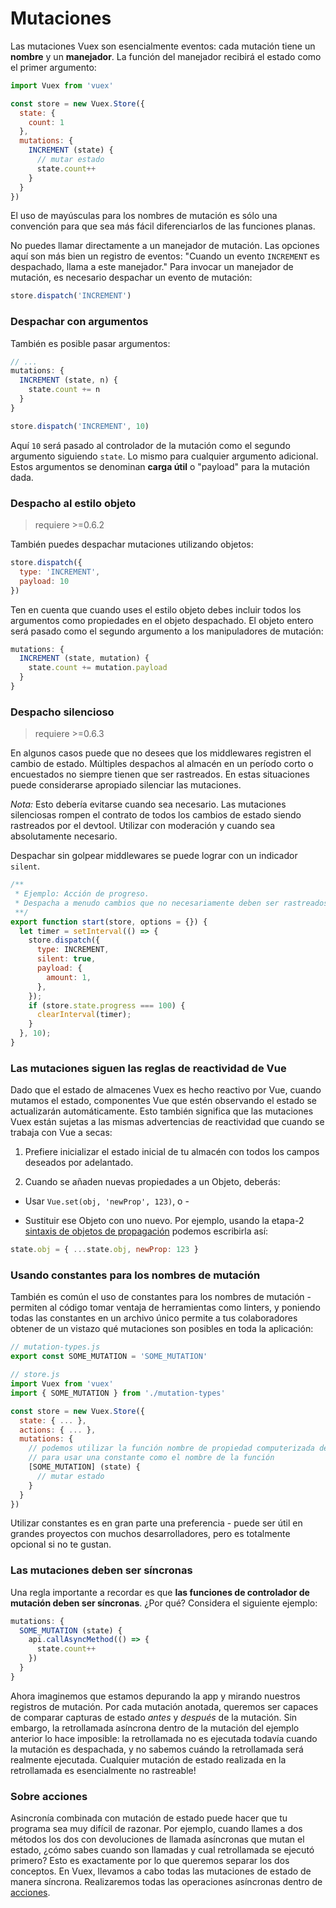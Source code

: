 # Mutaciones

Las mutaciones Vuex son esencialmente eventos: cada mutación tiene un **nombre** y un **manejador**. La función del manejador recibirá el estado como el primer argumento:

``` js
import Vuex from 'vuex'

const store = new Vuex.Store({
  state: {
    count: 1
  },
  mutations: {
    INCREMENT (state) {
      // mutar estado
      state.count++
    }
  }
})
```

El uso de mayúsculas para los nombres de mutación es sólo una convención para que sea más fácil diferenciarlos de las funciones planas.

No puedes llamar directamente a un manejador de mutación. Las opciones aquí son más bien un registro de eventos: "Cuando un evento `INCREMENT` es despachado, llama a este manejador." Para invocar un manejador de mutación, es necesario despachar un evento de mutación:

``` js
store.dispatch('INCREMENT')
```

### Despachar con argumentos

También es posible pasar argumentos:

``` js
// ...
mutations: {
  INCREMENT (state, n) {
    state.count += n
  }
}
```
``` js
store.dispatch('INCREMENT', 10)
```

Aquí `10` será pasado al controlador de la mutación como el segundo argumento siguiendo `state`. Lo mismo para cualquier argumento adicional. Estos argumentos se denominan **carga útil** o "payload" para la mutación dada.

### Despacho al estilo objeto

> requiere >=0.6.2

También puedes despachar mutaciones utilizando objetos:

``` js
store.dispatch({
  type: 'INCREMENT',
  payload: 10
})
```

Ten en cuenta que cuando uses el estilo objeto debes incluir todos los argumentos como propiedades en el objeto despachado. El objeto entero será pasado como el segundo argumento a los manipuladores de mutación:

``` js
mutations: {
  INCREMENT (state, mutation) {
    state.count += mutation.payload
  }
}
```

### Despacho silencioso

> requiere >=0.6.3

En algunos casos puede que no desees que los middlewares registren el cambio de estado. Múltiples despachos al almacén en un período corto o encuestados no siempre tienen que ser rastreados. En estas situaciones puede considerarse apropiado silenciar las mutaciones.

*Nota:* Esto debería evitarse cuando sea necesario. Las mutaciones silenciosas rompen el contrato de todos los cambios de estado siendo rastreados por el devtool. Utilizar con moderación y cuando sea absolutamente necesario.

Despachar sin golpear middlewares se puede lograr con un indicador `silent`.

``` js
/**
 * Ejemplo: Acción de progreso.
 * Despacha a menudo cambios que no necesariamente deben ser rastreados
 **/
export function start(store, options = {}) {
  let timer = setInterval(() => {
    store.dispatch({
      type: INCREMENT,
      silent: true,
      payload: {
        amount: 1,
      },
    });
    if (store.state.progress === 100) {
      clearInterval(timer);
    }
  }, 10);
}
```

### Las mutaciones siguen las reglas de reactividad de Vue

Dado que el estado de almacenes Vuex es hecho reactivo por Vue, cuando mutamos el estado, componentes Vue que estén observando el estado se actualizarán automáticamente. Esto también significa que las mutaciones Vuex están sujetas a las mismas advertencias de reactividad que cuando se trabaja con Vue a secas:

1. Prefiere inicializar el estado inicial de tu almacén con todos los campos deseados por adelantado.

2. Cuando se añaden nuevas propiedades a un Objeto, deberás:

  - Usar `Vue.set(obj, 'newProp', 123)`, o -

  - Sustituir ese Objeto con uno nuevo. Por ejemplo, usando la etapa-2 [sintaxis de objetos de propagación](https://github.com/sebmarkbage/ecmascript-rest-spread) podemos escribirla así:

  ``` js
  state.obj = { ...state.obj, newProp: 123 }
  ```

### Usando constantes para los nombres de mutación

También es común el uso de constantes para los nombres de mutación - permiten al código tomar ventaja de herramientas como linters, y poniendo todas las constantes en un archivo único permite a tus colaboradores obtener de un vistazo qué mutaciones son posibles en toda la aplicación:

``` js
// mutation-types.js
export const SOME_MUTATION = 'SOME_MUTATION'
```

``` js
// store.js
import Vuex from 'vuex'
import { SOME_MUTATION } from './mutation-types'

const store = new Vuex.Store({
  state: { ... },
  actions: { ... },
  mutations: {
    // podemos utilizar la función nombre de propiedad computerizada del ES2015
    // para usar una constante como el nombre de la función
    [SOME_MUTATION] (state) {
      // mutar estado
    }
  }
})
```

Utilizar constantes es en gran parte una preferencia - puede ser útil en grandes proyectos con muchos desarrolladores, pero es totalmente opcional si no te gustan.

### Las mutaciones deben ser síncronas

Una regla importante a recordar es que **las funciones de controlador de mutación deben ser síncronas**. ¿Por qué? Considera el siguiente ejemplo:

``` js
mutations: {
  SOME_MUTATION (state) {
    api.callAsyncMethod(() => {
      state.count++
    })
  }
}
```

Ahora imaginemos que estamos depurando la app y mirando nuestros registros de mutación. Por cada mutación anotada, queremos ser capaces de comparar capturas de estado *antes* y *después* de la mutación. Sin embargo, la retrollamada asíncrona dentro de la mutación del ejemplo anterior lo hace imposible: la retrollamada no es ejecutada todavía cuando la mutación es despachada, y no sabemos cuándo la retrollamada será realmente ejecutada. Cualquier mutación de estado realizada en la retrollamada es esencialmente no rastreable!

### Sobre acciones

Asincronía combinada con mutación de estado puede hacer que tu programa sea muy difícil de razonar. Por ejemplo, cuando llames a dos métodos los dos con devoluciones de llamada asíncronas que mutan el estado, ¿cómo sabes cuando son llamadas y cual retrollamada se ejecutó primero? Esto es exactamente por lo que queremos separar los dos conceptos. En Vuex, llevamos a cabo todas las mutaciones de estado de manera síncrona. Realizaremos todas las operaciones asíncronas dentro de [acciones](actions.md).
